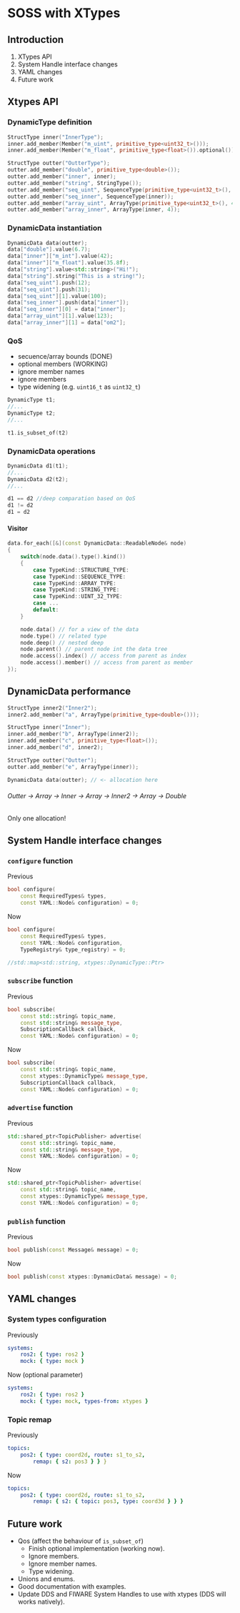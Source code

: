 # SOSS with XTypes



## Introduction
1. XTypes API
1. System Handle interface changes
1. YAML changes
1. Future work



## Xtypes API


### DynamicType definition
```c++
StructType inner("InnerType");
inner.add_member(Member("m_uint", primitive_type<uint32_t>()));
inner.add_member(Member("m_float", primitive_type<float>()).optional());

StructType outter("OutterType");
outter.add_member("double", primitive_type<double>());
outter.add_member("inner", inner);
outter.add_member("string", StringType());
outter.add_member("seq_uint", SequenceType(primitive_type<uint32_t>(), 5));
outter.add_member("seq_inner", SequenceType(inner));
outter.add_member("array_uint", ArrayType(primitive_type<uint32_t>(), 4));
outter.add_member("array_inner", ArrayType(inner, 4));
```


### DynamicData instantiation
```c++
DynamicData data(outter);
data["double"].value(6.7);
data["inner"]["m_int"].value(42);
data["inner"]["m_float"].value(35.8f);
data["string"].value<std::string>("Hi!");
data["string"].string("This is a string!");
data["seq_uint"].push(12);
data["seq_uint"].push(31);
data["seq_uint"][1].value(100);
data["seq_inner"].push(data["inner"]);
data["seq_inner"][0] = data["inner"];
data["array_uint"][1].value(123);
data["array_inner"][1] = data["om2"];
```


### QoS
- secuence/array bounds (DONE)
- optional members (WORKING)
- ignore member names
- ignore members
- type widening (e.g. `uint16_t` as `uint32_t`)

```c++
DynamicType t1;
//...
DynamicType t2;
//...

t1.is_subset_of(t2)
```


### DynamicData operations
```c++
DynamicData d1(t1);
//...
DynamicData d2(t2);
//...

d1 == d2 //deep comparation based on QoS
d1 != d2
d1 = d2
```


#### Visitor
```c++
data.for_each([&](const DynamicData::ReadableNode& node)
{
    switch(node.data().type().kind())
    {
        case TypeKind::STRUCTURE_TYPE:
        case TypeKind::SEQUENCE_TYPE:
        case TypeKind::ARRAY_TYPE:
        case TypeKind::STRING_TYPE:
        case TypeKind::UINT_32_TYPE:
        case ...
        default:
    }

    node.data() // for a view of the data
    node.type() // related type
    node.deep() // nested deep
    node.parent() // parent node int the data tree
    node.access().index() // access from parent as index
    node.access().member() // access from parent as member
});
```


## DynamicData performance
```c++
StructType inner2("Inner2");
inner2.add_member("a", ArrayType(primitive_type<double>()));

StructType inner("Inner");
inner.add_member("b", ArrayType(inner2));
inner.add_member("c", primitive_type<float>());
inner.add_member("d", inner2);

StructType outter("Outter");
outter.add_member("e", ArrayType(inner));

DynamicData data(outter); // <- allocation here
```
###### Outter -> Array -> Inner -> Array -> Inner2 -> Array -> Double
Only one allocation!



## System Handle interface changes


### `configure` function
Previous
```c++
bool configure(
    const RequiredTypes& types,
    const YAML::Node& configuration) = 0;
```
Now
```c++
bool configure(
    const RequiredTypes& types,
    const YAML::Node& configuration,
    TypeRegistry& type_registry) = 0;

//std::map<std::string, xtypes::DynamicType::Ptr>
```


### `subscribe` function
Previous
```c++
bool subscribe(
    const std::string& topic_name,
    const std::string& message_type,
    SubscriptionCallback callback,
    const YAML::Node& configuration) = 0;
```
Now
```c++
bool subscribe(
    const std::string& topic_name,
    const xtypes::DynamicType& message_type,
    SubscriptionCallback callback,
    const YAML::Node& configuration) = 0;
```


### `advertise` function
Previous
```c++
std::shared_ptr<TopicPublisher> advertise(
    const std::string& topic_name,
    const std::string& message_type,
    const YAML::Node& configuration) = 0;
```
Now
```c++
std::shared_ptr<TopicPublisher> advertise(
    const std::string& topic_name,
    const xtypes::DynamicType& message_type,
    const YAML::Node& configuration) = 0;
```


### `publish` function
Previous
```c++
bool publish(const Message& message) = 0;
```
Now
```c++
bool publish(const xtypes::DynamicData& message) = 0;
```



## YAML changes


### System types configuration
Previously
```yaml
systems:
    ros2: { type: ros2 }
    mock: { type: mock }
```
Now (optional parameter)
```yaml
systems:
    ros2: { type: ros2 }
    mock: { type: mock, types-from: xtypes }
```
### Topic remap


Previously
```yaml
topics:
    pos2: { type: coord2d, route: s1_to_s2,
        remap: { s2: pos3 } } }
```
Now
```yaml
topics:
    pos2: { type: coord2d, route: s1_to_s2,
        remap: { s2: { topic: pos3, type: coord3d } } }
```



## Future work
- Qos (affect the behaviour of `is_subset_of`)
    - Finish optional implementation (working now).
    - Ignore members.
    - Ignore member names.
    - Type widening.
- Unions and enums.
- Good documentation with examples.
- Update DDS and FIWARE System Handles to use with xtypes (DDS will works natively).
